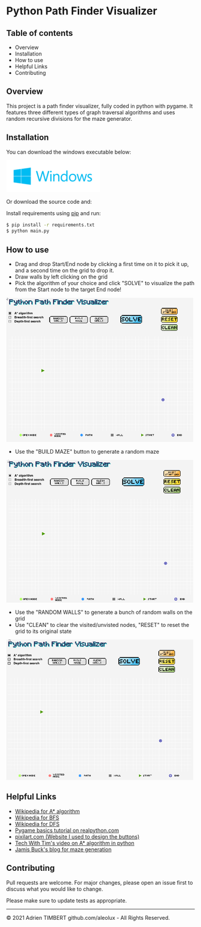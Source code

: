 # Python Path Finder Visualizer

## Table of contents 
 * Overview
 * Installation
 * How to use
 * Helpful Links
 * Contributing
 
## Overview
This project is a path finder visualizer, fully coded in python with pygame. It features three different types of graph traversal algorithms and uses random recursive divisions for the maze generator.

## Installation
You can download the windows executable below:
<p align="left">
 <a href="" target="_blank">
  <img src="docs/windows.png" width="250" alt="Download for Windows">
 </a>
<p>
Or download the source code and:

Install requirements using [pip](https://pip.pypa.io/en/stable/) and run:
```bash
$ pip install -r requirements.txt
$ python main.py
```

## How to use
 
- Drag and drop Start/End node by clicking a first time on it to pick it up, and a second time on the grid to drop it.
- Draw walls by left clicking on the grid
- Pick the algorithm of your choice and click "SOLVE" to visualize the path from the Start node to the target End node! 
 
<p align="left">
 <img src="docs/1.gif" width="500" alt="demo 1 of path finder">
<p>
 
 
 
 
 - Use the "BUILD MAZE" button to generate a random maze
 
<p align="left">
 <img src="docs/2.gif" width="500" alt="demo 2 of path finder">
<p>
 
 
 
 
- Use the "RANDOM WALLS" to generate a bunch of random walls on the grid
- Use "CLEAN" to clear the visited/unvisted nodes, "RESET" to reset the grid to its original state
  
<p align="left">
 <img src="docs/3.gif" width="500" alt="demo 3 of path finder">
<p>
 
 

 
## Helpful Links
* [Wikipedia for A* algorithm](https://en.wikipedia.org/wiki/A*_search_algorithm)
* [Wikipedia for BFS](https://en.wikipedia.org/wiki/Breadth-first_search)
* [Wikipedia for DFS](https://en.wikipedia.org/wiki/Depth-first_search#:~:text=Depth%2Dfirst%20search%20(DFS),along%20each%20branch%20before%20backtracking)
* [Pygame basics tutorial on realpython.com](https://realpython.com/pygame-a-primer/)
* [pixilart.com (Website I used to design the buttons)](https://www.pixilart.com/)
* [Tech With Tim's video on A* algorithm in python](https://www.youtube.com/watch?v=JtiK0DOeI4A)
* [Jamis Buck's blog for maze generation](http://weblog.jamisbuck.org/2011/1/12/maze-generation-recursive-division-algorithm.html)

## Contributing
Pull requests are welcome. For major changes, please open an issue first to discuss what you would like to change.

Please make sure to update tests as appropriate.
 
- - -
© 2021 Adrien TIMBERT github.com/aleolux - All Rights Reserved.
